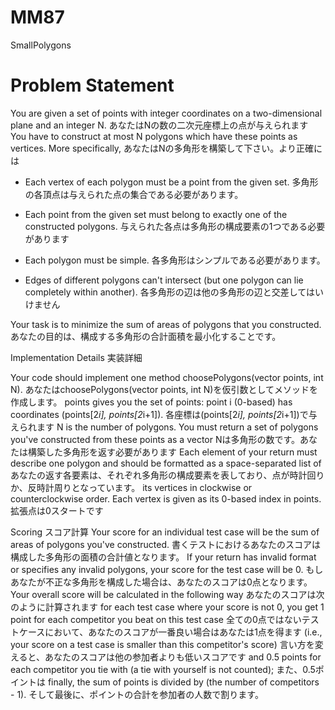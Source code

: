 # MM87
SmallPolygons

# Problem Statement
You are given a set of points with integer coordinates on a two-dimensional plane and an integer N. 
あなたはNの数の二次元座標上の点が与えられます
You have to construct at most N polygons which have these points as vertices. More specifically,
あなたはNの多角形を構築して下さい。より正確には

- Each vertex of each polygon must be a point from the given set.
多角形の各頂点は与えられた点の集合である必要があります。

- Each point from the given set must belong to exactly one of the constructed polygons.
与えられた各点は多角形の構成要素の1つである必要があります

- Each polygon must be simple.
各多角形はシンプルである必要があります。

- Edges of different polygons can't intersect (but one polygon can lie completely within another).
各多角形の辺は他の多角形の辺と交差してはいけません

Your task is to minimize the sum of areas of polygons that you constructed.
あなたの目的は、構成する多角形の合計面積を最小化することです。

Implementation Details
実装詳細

Your code should implement one method choosePolygons(vector <int> points, int N). 
あなたはchoosePolygons(vector<int> points, int N)を仮引数としてメソッドを作成します。
points gives you the set of points: point i (0-based) has coordinates (points[2*i], points[2*i+1]). 
各座標は(points[2*i], points[2*i+1])で与えられます
N is the number of polygons. You must return a set of polygons you've constructed from these points as a vector<string>
Nは多角形の数です。あなたは構築した多角形を返す必要があります
Each element of your return must describe one polygon and should be formatted as a space-separated list of 
あなたの返す各要素は、それぞれ多角形の構成要素を表しており、点が時計回りか、反時計周りとなっています。
its vertices in clockwise or counterclockwise order. Each vertex is given as its 0-based index in points.
拡張点は0スタートです

Scoring
スコア計算
Your score for an individual test case will be the sum of areas of polygons you've constructed. 
書くテストにおけるあなたのスコアは構成した多角形の面積の合計値となります。
If your return has invalid format or specifies any invalid polygons, your score for the test case will be 0.
もしあなたが不正な多角形を構成した場合は、あなたのスコアは0点となります。
Your overall score will be calculated in the following way
あなたのスコアは次のように計算されます
for each test case where your score is not 0, you get 1 point for each competitor you beat on this test case 
全ての0点ではないテストケースにおいて、あなたのスコアが一番良い場合はあなたは1点を得ます
 (i.e., your score on a test case is smaller than this competitor's score)
 言い方を変えると、あなたのスコアは他の参加者よりも低いスコアです
 and 0.5 points for each competitor you tie with (a tie with yourself is not counted); 
 また、0.5ポイントは
 finally, the sum of points is divided by (the number of competitors - 1).
 そして最後に、ポイントの合計を参加者の人数で割ります。